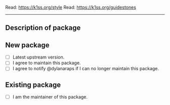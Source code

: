 Read: https://k1ss.org/style
Read: https://k1ss.org/guidestones

---

## Description of package


## New package

- [ ] Latest upstream version.
- [ ] I agree to maintain this package.
- [ ] I agree to notify @dylanaraps if I can no longer maintain this package.

## Existing package

- [ ] I am the maintainer of this package.
